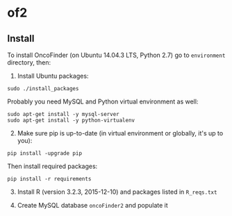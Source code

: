 of2
===

Install
-------

To install OncoFinder (on Ubuntu 14.04.3 LTS, Python 2.7) go to `environment` directory, then:

1) Install Ubuntu packages:
```
sudo ./install_packages
```

Probably you need MySQL and Python virtual environment as well:
```
sudo apt-get install -y mysql-server
sudo apt-get install -y python-virtualenv
```

2) Make sure pip is up-to-date (in virtual environment or globally, it's up to you):

```
pip install -upgrade pip
```

Then install required packages:
```
pip install -r requirements
```

3) Install R (version 3.2.3, 2015-12-10) and packages listed in `R_reqs.txt`

4) Create MySQL database `oncoFinder2` and populate it
